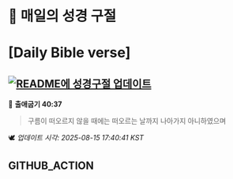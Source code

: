 # 🙏 매일의 성경 구절
# [Daily Bible verse]
## [![README에 성경구절 업데이트](https://github.com/DONGSUKA/first_test/actions/workflows/update-readme-bible.yml/badge.svg)](https://github.com/DONGSUKA/first_test/actions/workflows/update-readme-bible.yml)
<!-- START_BIBLE_VERSE -->
📖 **출애굽기 40:37**
> 구름이 떠오르지 않을 때에는 떠오르는 날까지 나아가지 아니하였으며

🕊️ _업데이트 시각: 2025-08-15 17:40:41 KST_
  <!-- END_BIBLE_VERSE -->
## GITHUB_ACTION
